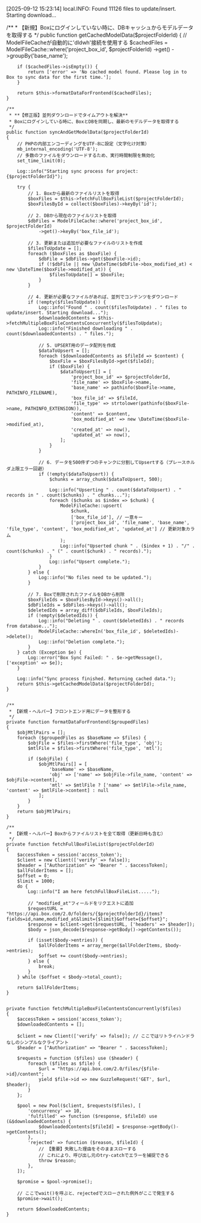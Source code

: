 [2025-09-12 15:23:14] local.INFO: Found 11126 files to update/insert. Starting download...  

  /**
     * 【新規】Boxにログインしていない時に、DBキャッシュからモデルデータを取得する
     */
    public function getCachedModelData($projectFolderId)
    {
        // ModelFileCacheが自動的に'dldwh'接続を使用する
        $cachedFiles = ModelFileCache::where('project_box_id', $projectFolderId)
            ->get()
            ->groupBy('base_name');

        if ($cachedFiles->isEmpty()) {
            return ['error' => 'No cached model found. Please log in to Box to sync data for the first time.'];
        }

        return $this->formatDataForFrontend($cachedFiles);
    }

    /**
     * **【修正版】並列ダウンロードでタイムアウトを解決**
     * Boxにログインしている時に、BoxとDBを同期し、最新のモデルデータを取得する
     */
    public function syncAndGetModelData($projectFolderId)
    {
        // PHPの内部エンコーディングをUTF-8に設定（文字化け対策）
        mb_internal_encoding('UTF-8');
        // 多数のファイルをダウンロードするため、実行時間制限を無効化
        set_time_limit(0);

        Log::info("Starting sync process for project: {$projectFolderId}");

        try {
            // 1. Boxから最新のファイルリストを取得
            $boxFiles = $this->fetchFullBoxFileList($projectFolderId);
            $boxFilesById = collect($boxFiles)->keyBy('id');

            // 2. DBから現在のファイルリストを取得
            $dbFiles = ModelFileCache::where('project_box_id', $projectFolderId)
                ->get()->keyBy('box_file_id');

            // 3. 更新または追加が必要なファイルのリストを作成
            $filesToUpdate = [];
            foreach ($boxFiles as $boxFile) {
                $dbFile = $dbFiles->get($boxFile->id);
                if (!$dbFile || new \DateTime($dbFile->box_modified_at) < new \DateTime($boxFile->modified_at)) {
                    $filesToUpdate[] = $boxFile;
                }
            }

            // 4. 更新が必要なファイルがあれば、並列でコンテンツをダウンロード
            if (!empty($filesToUpdate)) {
                Log::info("Found " . count($filesToUpdate) . " files to update/insert. Starting download...");
                $downloadedContents = $this->fetchMultipleBoxFileContentsConcurrently($filesToUpdate);
                Log::info("Finished downloading " . count($downloadedContents) . " files.");

                // 5. UPSERT用のデータ配列を作成
                $dataToUpsert = [];
                foreach ($downloadedContents as $fileId => $content) {
                    $boxFile = $boxFilesById->get($fileId);
                    if ($boxFile) {
                        $dataToUpsert[] = [
                            'project_box_id' => $projectFolderId,
                            'file_name' => $boxFile->name,
                            'base_name' => pathinfo($boxFile->name, PATHINFO_FILENAME),
                            'box_file_id' => $fileId,
                            'file_type' => strtolower(pathinfo($boxFile->name, PATHINFO_EXTENSION)),
                            'content' => $content,
                            'box_modified_at' => new \DateTime($boxFile->modified_at),
                            'created_at' => now(),
                            'updated_at' => now(),
                        ];
                    }
                }

                // 6. データを500件ずつのチャンクに分割してUpsertする（プレースホルダ上限エラー回避）
                if (!empty($dataToUpsert)) {
                    $chunks = array_chunk($dataToUpsert, 500);

                    Log::info("Upserting " . count($dataToUpsert) . " records in " . count($chunks) . " chunks...");
                    foreach ($chunks as $index => $chunk) {
                        ModelFileCache::upsert(
                            $chunk,
                            ['box_file_id'], // 一意キー
                            ['project_box_id', 'file_name', 'base_name', 'file_type', 'content', 'box_modified_at', 'updated_at'] // 更新対象カラム
                        );
                        Log::info("Upserted chunk " . ($index + 1) . "/" . count($chunks) . " (" . count($chunk) . " records).");
                    }
                    Log::info("Upsert complete.");
                }
            } else {
                Log::info("No files need to be updated.");
            }

            // 7. Boxで削除されたファイルをDBから削除
            $boxFileIds = $boxFilesById->keys()->all();
            $dbFileIds = $dbFiles->keys()->all();
            $deletedIds = array_diff($dbFileIds, $boxFileIds);
            if (!empty($deletedIds)) {
                Log::info("Deleting " . count($deletedIds) . " records from database...");
                ModelFileCache::whereIn('box_file_id', $deletedIds)->delete();
                Log::info("Deletion complete.");
            }
        } catch (Exception $e) {
            Log::error("Box Sync Failed: " . $e->getMessage(), ['exception' => $e]);
        }

        Log::info("Sync process finished. Returning cached data.");
        return $this->getCachedModelData($projectFolderId);
    }


    /**
     * 【新規・ヘルパー】フロントエンド用にデータを整形する
     */
    private function formatDataForFrontend($groupedFiles)
    {
        $objMtlPairs = [];
        foreach ($groupedFiles as $baseName => $files) {
            $objFile = $files->firstWhere('file_type', 'obj');
            $mtlFile = $files->firstWhere('file_type', 'mtl');

            if ($objFile) {
                $objMtlPairs[] = [
                    'baseName' => $baseName,
                    'obj' => ['name' => $objFile->file_name, 'content' => $objFile->content],
                    'mtl' => $mtlFile ? ['name' => $mtlFile->file_name, 'content' => $mtlFile->content] : null
                ];
            }
        }
        return $objMtlPairs;
    }

    /**
     * 【新規・ヘルパー】Boxからファイルリストを全て取得（更新日時も含む）
     */
    private function fetchFullBoxFileList($projectFolderId)
    {
        $accessToken = session('access_token');
        $client = new Client(['verify' => false]);
        $header = ["Authorization" => "Bearer " . $accessToken];
        $allFolderItems = [];
        $offset = 0;
        $limit = 1000;
        do {
            Log::info("I am here fetchFullBoxFileList.....");

            // "modified_at"フィールドをリクエストに追加
            $requestURL = "https://api.box.com/2.0/folders/{$projectFolderId}/items?fields=id,name,modified_at&limit={$limit}&offset={$offset}";
            $response = $client->get($requestURL, ['headers' => $header]);
            $body = json_decode($response->getBody()->getContents());

            if (isset($body->entries)) {
                $allFolderItems = array_merge($allFolderItems, $body->entries);
                $offset += count($body->entries);
            } else {
                break;
            }
        } while ($offset < $body->total_count);

        return $allFolderItems;
    }


    private function fetchMultipleBoxFileContentsConcurrently($files)
    {
        $accessToken = session('access_token');
        $downloadedContents = [];

        $client = new Client(['verify' => false]); // ここではリトライハンドラなしのシンプルなクライアント
        $header = ["Authorization" => "Bearer " . $accessToken];

        $requests = function ($files) use ($header) {
            foreach ($files as $file) {
                $url = "https://api.box.com/2.0/files/{$file->id}/content";
                yield $file->id => new GuzzleRequest('GET', $url, $header);
            }
        };

        $pool = new Pool($client, $requests($files), [
            'concurrency' => 10,
            'fulfilled' => function ($response, $fileId) use (&$downloadedContents) {
                $downloadedContents[$fileId] = $response->getBody()->getContents();
            },
            'rejected' => function ($reason, $fileId) {
                // 【重要】失敗した理由をそのままスローする
                // これにより、呼び出し元のtry-catchでエラーを捕捉できる
                throw $reason;
            },
        ]);

        $promise = $pool->promise();

        // ここでwait()を呼ぶと、rejectedでスローされた例外がここで発生する
        $promise->wait();

        return $downloadedContents;
    }
